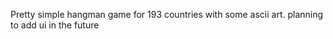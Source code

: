 Pretty simple hangman game for 193 countries with some ascii art. 
planning to add ui in the future
